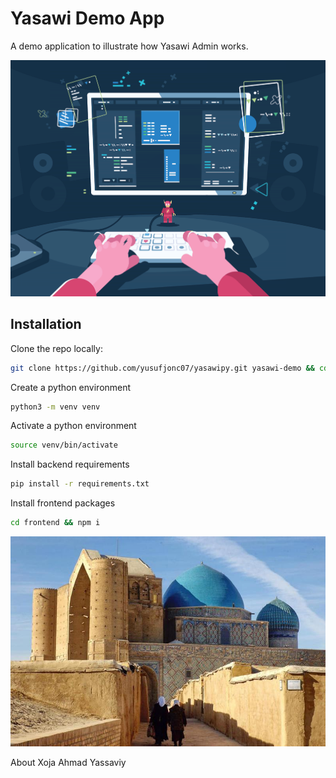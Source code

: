 # Yasawi Demo App

A demo application to illustrate how Yasawi Admin works.

![Repasotory is in development yet](./indevelopment.gif)

## Installation

Clone the repo locally:

```sh
git clone https://github.com/yusufjonc07/yasawipy.git yasawi-demo && cd yasawi-demo
```

Create a python environment

```sh
python3 -m venv venv
```

Activate a python environment

```sh
source venv/bin/activate
```


Install backend requirements

```sh
pip install -r requirements.txt
```

Install frontend packages

```sh
cd frontend && npm i
```

![Xoja Ahmad Yassaviy Maqbarasi](./maqbara.png)

About Xoja Ahmad Yassaviy